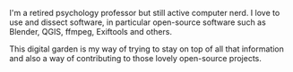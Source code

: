I'm a retired psychology professor but still active computer nerd. I love to use and dissect software, in particular open-source software such as Blender, QGIS, ffmpeg, Exiftools and others.

This digital garden is my way of trying to stay on top of all that information and also a way of contributing to those lovely open-source projects.